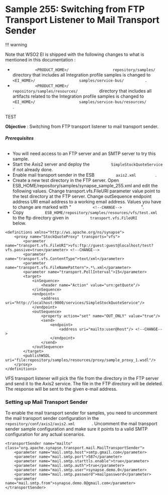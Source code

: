 # Sample 255: Switching from FTP Transport Listener to Mail Transport Sender

!!! warning

Note that WSO2 EI is shipped with the following changes to what is
mentioned in this documentation :

-   `           <PRODUCT_HOME>/          `
    `           repository/samples/          ` directory that includes
    all Integration profile samples is changed to
    `           <EI_HOME>/          `
    `           samples/service-bus/          ` .
    `                     `
-   `           <PRODUCT_HOME>/          `
    `           repository/samples/resources/          ` directory that
    includes all artifacts related to the Integration profile samples is
    changed to `           <EI_HOME>/          `
    `           samples/service-bus/resources/          ` .

TEST  

**Objective** : Switching from FTP transport listener to mail transport
sender.

###### **Prerequisites**

-   You will need access to an FTP server and an SMTP server to try this
    sample.
-   Start the Axis2 server and deploy the
    `          SimpleStockQuoteService         ` if not already done.
-   Enable mail transport sender in the ESB
    `          axis2.xml         ` .
-   Create a new test directory in the FTP server. Open
    ESB\_HOME/repository/samples/synapse\_sample\_255.xml and edit the
    following values. Change transport.vfs.FileURI parameter value point
    to the test directory at the FTP server. Change outSequence endpoint
    address URI email address to a working email address. Values you
    have to change are marked with " `          <!--CHANGE-->         `
    ".
-   Copy
    `          ESB_HOME/repository/samples/resources/vfs/test.xml         `
    to the ftp directory given in
    `          transport.vfs.FileURI         ` below.

``` html/xml
<definitions xmlns="http://ws.apache.org/ns/synapse">
    <proxy name="StockQuoteProxy" transports="vfs">
        <parameter name="transport.vfs.FileURI">vfs:ftp://guest:guest@localhost/test?vfs.passive=true</parameter> <!--CHANGE-->
        <parameter name="transport.vfs.ContentType">text/xml</parameter>
        <parameter name="transport.vfs.FileNamePattern">.*\.xml</parameter>
        <parameter name="transport.PollInterval">15</parameter>
        <target>
            <inSequence>
                <header name="Action" value="urn:getQuote"/>
            </inSequence>
            <endpoint>
                <address uri="http://localhost:9000/services/SimpleStockQuoteService"/>
            </endpoint>
            <outSequence>
                <property action="set" name="OUT_ONLY" value="true"/>
                <send>
                    <endpoint>
                        <address uri="mailto:user@host"/> <!--CHANGE-->
                    </endpoint>
                </send>
            </outSequence>
        </target>
        <publishWSDL uri="file:repository/samples/resources/proxy/sample_proxy_1.wsdl"/>
    </proxy>
</definitions>
```

VFS transport listener will pick the file from the directory in the FTP
server and send it to the Axis2 service. The file in the FTP directory
will be deleted. The response will be sent to the given e-mail address.

### Setting up Mail Transport Sender

To enable the mail transport sender for samples, you need to uncomment
the mail transport sender configuration in the
`         repository/conf/axis2/axis2.xml        ` . Uncomment the mail
transport sender sample configuration and make sure it points to a valid
SMTP configuration for any actual scenarios.

``` html/xml
<transportSender name="mailto" class="org.apache.synapse.transport.mail.MailTransportSender">
    <parameter name="mail.smtp.host">smtp.gmail.com</parameter>
    <parameter name="mail.smtp.port">587</parameter>
    <parameter name="mail.smtp.starttls.enable">true</parameter>
    <parameter name="mail.smtp.auth">true</parameter>
    <parameter name="mail.smtp.user">synapse.demo.0</parameter>
    <parameter name="mail.smtp.password">mailpassword</parameter>
    <parameter name="mail.smtp.from">synapse.demo.0@gmail.com</parameter>
</transportSender>
```
